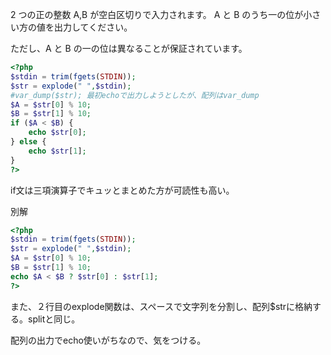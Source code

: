 2 つの正の整数 A,B が空白区切りで入力されます。 A と B のうち一の位が小さい方の値を出力してください。

ただし、A と B の一の位は異なることが保証されています。

```php
<?php
$stdin = trim(fgets(STDIN));
$str = explode(" ",$stdin);
#var_dump($str); 最初echoで出力しようとしたが、配列はvar_dump
$A = $str[0] % 10;
$B = $str[1] % 10;
if ($A < $B) {
    echo $str[0];
} else {
    echo $str[1];
}
?>
```
if文は三項演算子でキュッとまとめた方が可読性も高い。

別解
```php
<?php
$stdin = trim(fgets(STDIN));
$str = explode(" ",$stdin);
$A = $str[0] % 10;
$B = $str[1] % 10;
echo $A < $B ? $str[0] : $str[1];
?>
```

また、２行目のexplode関数は、スペースで文字列を分割し、配列$strに格納する。splitと同じ。

配列の出力でecho使いがちなので、気をつける。
